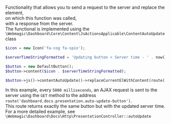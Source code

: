 Functionality that allows you to send a request to the server and replace the element,   
on which this function was called,  
with a response from the server.  
The functional is implemented using the ``\Webmagic\Dashboard\Core\Content\JsActionsApplicable\ContentAutoUpdate`` class  

```php
$icon = new Icon('fa-cog fa-spin');

$serverTimeStringFormatted = 'Updating button < Server time - ' . now()->format('H:i:s') . ' >';

$button = new DefaultButton();
$button->content($icon . $serverTimeStringFormatted);

$button->js()->contentAutoUpdate()->replaceCurrentElWithContent(route('dashboard.docs.presentation.auto-update-button'), 'GET', 5000);
```

In this example, every ``5000 milliseconds``, an AJAX request is sent to the server using the ``GET`` method to the address ``route('dashboard.docs.presentation.auto-update-button')``.  
This route returns exactly the same button but with the updated server time.
For a more detailed example, see ``\Webmagic\Dashboard\Docs\Http\PresentationController::autoUpdate``